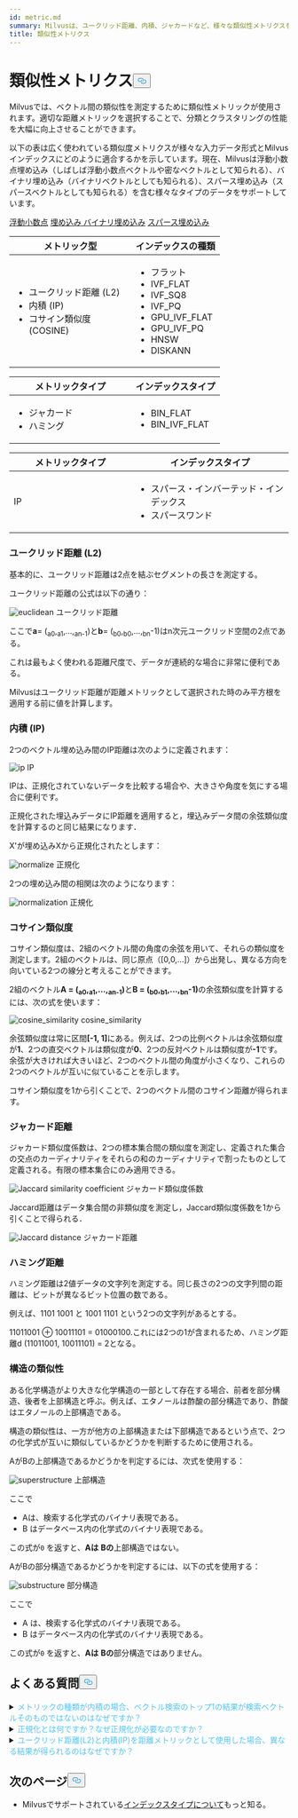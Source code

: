 ```yaml
---
id: metric.md
summary: Milvusは、ユークリッド距離、内積、ジャカードなど、様々な類似性メトリクスをサポートしている。
title: 類似性メトリクス
---
```

<h1 id="Similarity-Metrics" class="common-anchor-header">類似性メトリクス<button data-href="#Similarity-Metrics" class="anchor-icon" translate="no">
      <svg translate="no"
        aria-hidden="true"
        focusable="false"
        height="20"
        version="1.1"
        viewBox="0 0 16 16"
        width="16"
      >
        <path
          fill="#0092E4"
          fill-rule="evenodd"
          d="M4 9h1v1H4c-1.5 0-3-1.69-3-3.5S2.55 3 4 3h4c1.45 0 3 1.69 3 3.5 0 1.41-.91 2.72-2 3.25V8.59c.58-.45 1-1.27 1-2.09C10 5.22 8.98 4 8 4H4c-.98 0-2 1.22-2 2.5S3 9 4 9zm9-3h-1v1h1c1 0 2 1.22 2 2.5S13.98 12 13 12H9c-.98 0-2-1.22-2-2.5 0-.83.42-1.64 1-2.09V6.25c-1.09.53-2 1.84-2 3.25C6 11.31 7.55 13 9 13h4c1.45 0 3-1.69 3-3.5S14.5 6 13 6z"
        ></path>
      </svg>
    </button></h1><p>Milvusでは、ベクトル間の類似性を測定するために類似性メトリックが使用されます。適切な距離メトリックを選択することで、分類とクラスタリングの性能を大幅に向上させることができます。</p>
<p>以下の表は広く使われている類似度メトリクスが様々な入力データ形式とMilvusインデックスにどのように適合するかを示しています。現在、Milvusは浮動小数点埋め込み（しばしば浮動小数点ベクトルや密なベクトルとして知られる）、バイナリ埋め込み（バイナリベクトルとしても知られる）、スパース埋め込み（スパースベクトルとしても知られる）を含む様々なタイプのデータをサポートしています。</p>
<div class="filter">
 <a href="#floating">浮動小数点</a> <a href="#binary">埋め込み バイナリ埋め込み</a> <a href="#sparse">スパース埋め込み</a></div>
<div class="filter-floating table-wrapper" markdown="block">
<table class="tg">
<thead>
  <tr>
    <th class="tg-0pky" style="width: 204px;">メトリック型</th>
    <th class="tg-0pky">インデックスの種類</th>
  </tr>
</thead>
<tbody>
  <tr>
    <td class="tg-0pky"><ul><li>ユークリッド距離 (L2)</li><li>内積 (IP)</li><li>コサイン類似度 (COSINE)</li></td>
    <td class="tg-0pky" rowspan="2"><ul><li>フラット</li><li>IVF_FLAT</li><li>IVF_SQ8</li><li>IVF_PQ</li><li>GPU_IVF_FLAT</li><li>GPU_IVF_PQ</li><li>HNSW</li><li>DISKANN</li></ul></td>
  </tr>
</tbody>
</table>
</div>
<div class="filter-binary table-wrapper" markdown="block">
<table class="tg">
<thead>
  <tr>
    <th class="tg-0pky" style="width: 204px;">メトリックタイプ</th>
    <th class="tg-0pky">インデックスタイプ</th>
  </tr>
</thead>
<tbody>
  <tr>
    <td class="tg-0pky"><ul><li>ジャカード</li><li>ハミング</li></ul></td>
    <td class="tg-0pky"><ul><li>BIN_FLAT</li><li>BIN_IVF_FLAT</li></ul></td>
  </tr>
</tbody>
</table>
</div>
<div class="filter-sparse table-wrapper" markdown="block">
<table class="tg">
<thead>
  <tr>
    <th class="tg-0pky" style="width: 204px;">メトリックタイプ</th>
    <th class="tg-0pky">インデックスタイプ</th>
  </tr>
</thead>
<tbody>
  <tr>
    <td class="tg-0pky">IP</td>
    <td class="tg-0pky"><ul><li>スパース・インバーテッド・インデックス</li><li>スパースワンド</li></ul></td>
  </tr>
</tbody>
</table>
</div>
<h3 id="Euclidean-distance-L2" class="common-anchor-header">ユークリッド距離 (L2)</h3><p>基本的に、ユークリッド距離は2点を結ぶセグメントの長さを測定する。</p>
<p>ユークリッド距離の公式は以下の通り：</p>
<p>
  
   <span class="img-wrapper"> <img translate="no" src="/docs/v2.4.x/assets/euclidean_metric.png" alt="euclidean" class="doc-image" id="euclidean" />
   </span> <span class="img-wrapper"> <span>ユークリッド距離</span> </span></p>
<p>ここで<strong>a</strong>= (<sub>a0</sub>,<sub>a1</sub>,...,<sub>an-1</sub>)と<strong>b</strong>= (<sub>b0</sub>,<sub>b0</sub>,...,<sub>bn</sub>-1)はn次元ユークリッド空間の2点である。</p>
<p>これは最もよく使われる距離尺度で、データが連続的な場合に非常に便利である。</p>
<div class="alert note">
Milvusはユークリッド距離が距離メトリックとして選択された時のみ平方根を適用する前に値を計算します。</div>
<h3 id="Inner-product-IP" class="common-anchor-header">内積 (IP)</h3><p>2つのベクトル埋め込み間のIP距離は次のように定義されます：</p>
<p>
  
   <span class="img-wrapper"> <img translate="no" src="/docs/v2.4.x/assets/IP_formula.png" alt="ip" class="doc-image" id="ip" />
   </span> <span class="img-wrapper"> <span>IP</span> </span></p>
<p>IPは、正規化されていないデータを比較する場合や、大きさや角度を気にする場合に便利です。</p>
<div class="alert note">
<p>正規化された埋込みデータにIP距離を適用すると，埋込みデータ間の余弦類似度を計算するのと同じ結果になります．</p>
</div>
<p>X'が埋め込みXから正規化されたとします：</p>
<p>
  
   <span class="img-wrapper"> <img translate="no" src="/docs/v2.4.x/assets/normalize_formula.png" alt="normalize" class="doc-image" id="normalize" />
   </span> <span class="img-wrapper"> <span>正規化</span> </span></p>
<p>2つの埋め込み間の相関は次のようになります：</p>
<p>
  
   <span class="img-wrapper"> <img translate="no" src="/docs/v2.4.x/assets/normalization_formula.png" alt="normalization" class="doc-image" id="normalization" />
   </span> <span class="img-wrapper"> <span>正規化</span> </span></p>
<h3 id="Cosine-Similarity" class="common-anchor-header">コサイン類似度</h3><p>コサイン類似度は、2組のベクトル間の角度の余弦を用いて、それらの類似度を測定します。2組のベクトルは、同じ原点（[0,0,...]）から出発し、異なる方向を向いている2つの線分と考えることができます。</p>
<p>2組のベクトル<strong>A = (<sub>a0</sub>,<sub>a1</sub>,...,<sub>an-1</sub>)</strong>と<strong>B = (<sub>b0</sub>,<sub>b1</sub>,...,<sub>bn</sub>-1)</strong>の余弦類似度を計算するには、次の式を使います：</p>
<p>
  
   <span class="img-wrapper"> <img translate="no" src="/docs/v2.4.x/assets/cosine_similarity.png" alt="cosine_similarity" class="doc-image" id="cosine_similarity" />
   </span> <span class="img-wrapper"> <span>cosine_similarity</span> </span></p>
<p>余弦類似度は常に区間<strong>[-1, 1]</strong>にある。例えば、2つの比例ベクトルは余弦類似度が<strong>1</strong>、2つの直交ベクトルは類似度が<strong>0</strong>、2つの反対ベクトルは類似度が<strong>-1</strong>です。余弦が大きければ大きいほど、2つのベクトル間の角度が小さくなり、これらの2つのベクトルが互いに似ていることを示します。</p>
<p>コサイン類似度を1から引くことで、2つのベクトル間のコサイン距離が得られます。</p>
<h3 id="Jaccard-distance" class="common-anchor-header">ジャカード距離</h3><p>ジャカード類似度係数は、2つの標本集合間の類似度を測定し、定義された集合の交点のカーディナリティをそれらの和のカーディナリティで割ったものとして定義される。有限の標本集合にのみ適用できる。</p>
<p>
  
   <span class="img-wrapper"> <img translate="no" src="/docs/v2.4.x/assets/jaccard_coeff.png" alt="Jaccard similarity coefficient" class="doc-image" id="jaccard-similarity-coefficient" />
   </span> <span class="img-wrapper"> <span>ジャカード類似度係数</span> </span></p>
<p>Jaccard距離はデータ集合間の非類似度を測定し，Jaccard類似度係数を1から引くことで得られる．</p>
<p>
  
   <span class="img-wrapper"> <img translate="no" src="/docs/v2.4.x/assets/jaccard_dist.png" alt="Jaccard distance" class="doc-image" id="jaccard-distance" />
   </span> <span class="img-wrapper"> <span>ジャカード距離</span> </span></p>
<h3 id="Hamming-distance" class="common-anchor-header">ハミング距離</h3><p>ハミング距離は2値データの文字列を測定する。同じ長さの2つの文字列間の距離は、ビットが異なるビット位置の数である。</p>
<p>例えば、1101 1001 と 1001 1101 という2つの文字列があるとする。</p>
<p>11011001 ⊕ 10011101 = 01000100.これには2つの1が含まれるため、ハミング距離d (11011001, 10011101) = 2となる。</p>
<h3 id="Structural-Similarity" class="common-anchor-header">構造の類似性</h3><p>ある化学構造がより大きな化学構造の一部として存在する場合、前者を部分構造、後者を上部構造と呼ぶ。例えば、エタノールは酢酸の部分構造であり、酢酸はエタノールの上部構造である。</p>
<p>構造の類似性は、一方が他方の上部構造または下部構造であるという点で、2つの化学式が互いに類似しているかどうかを判断するために使用される。</p>
<p>AがBの上部構造であるかどうかを判定するには、次式を使用する：</p>
<p>
  
   <span class="img-wrapper"> <img translate="no" src="/docs/v2.4.x/assets/superstructure.png" alt="superstructure" class="doc-image" id="superstructure" />
   </span> <span class="img-wrapper"> <span>上部構造</span> </span></p>
<p>ここで</p>
<ul>
<li>Aは、検索する化学式のバイナリ表現である。</li>
<li>B はデータベース内の化学式のバイナリ表現である。</li>
</ul>
<p>この式が<code translate="no">0</code> を返すと、<strong>Aは</strong> <strong>Bの</strong>上部構造ではない。</p>
<p>AがBの部分構造であるかどうかを判定するには、以下の式を使用する：</p>
<p>
  
   <span class="img-wrapper"> <img translate="no" src="/docs/v2.4.x/assets/substructure.png" alt="substructure" class="doc-image" id="substructure" />
   </span> <span class="img-wrapper"> <span>部分構造</span> </span></p>
<p>ここで</p>
<ul>
<li>A は、検索する化学式のバイナリ表現である。</li>
<li>B はデータベース内の化学式のバイナリ表現である。</li>
</ul>
<p>この式が<code translate="no">0</code> を返すと、<strong>Aは</strong> <strong>Bの</strong>部分構造ではありません。</p>
<h2 id="FAQ" class="common-anchor-header">よくある質問<button data-href="#FAQ" class="anchor-icon" translate="no">
      <svg translate="no"
        aria-hidden="true"
        focusable="false"
        height="20"
        version="1.1"
        viewBox="0 0 16 16"
        width="16"
      >
        <path
          fill="#0092E4"
          fill-rule="evenodd"
          d="M4 9h1v1H4c-1.5 0-3-1.69-3-3.5S2.55 3 4 3h4c1.45 0 3 1.69 3 3.5 0 1.41-.91 2.72-2 3.25V8.59c.58-.45 1-1.27 1-2.09C10 5.22 8.98 4 8 4H4c-.98 0-2 1.22-2 2.5S3 9 4 9zm9-3h-1v1h1c1 0 2 1.22 2 2.5S13.98 12 13 12H9c-.98 0-2-1.22-2-2.5 0-.83.42-1.64 1-2.09V6.25c-1.09.53-2 1.84-2 3.25C6 11.31 7.55 13 9 13h4c1.45 0 3-1.69 3-3.5S14.5 6 13 6z"
        ></path>
      </svg>
    </button></h2><p><details>
<summary><font color="#4fc4f9">メトリックの種類が内積の場合、ベクトル検索のトップ1の結果が検索ベクトルそのものではないのはなぜですか？</font></summary>距離メトリックとして内積を使用する際に、ベクトルを正規化していない場合に発生します。</details>
<details>
<summary><font color="#4fc4f9">正規化とは何ですか？なぜ正規化が必要なのですか？</font></summary></p>
<p>正規化とは、埋め込み（ベクトル）のノルムが1になるように変換することです。埋込みの類似度を計算するために内積を使用する場合、埋込みを正規化する必要があります。正規化後は、内積は余弦類似度に等しくなります。</p>
<p>
詳しくは<a href="https://en.wikipedia.org/wiki/Unit_vector">Wikipediaを</a>ご覧ください。</p>
</details>
<details>
<summary><font color="#4fc4f9">ユークリッド距離(L2)と内積(IP)を距離メトリックとして使用した場合、異なる結果が得られるのはなぜですか？</font></summary>ベクトルが正規化されているか確認してください。もしそうでなければ、まずベクトルを正規化する必要があります。理論的に言えば、ベクトルが正規化されていない場合、L2で計算された類似度はIPで計算された類似度とは異なります。</details>
<h2 id="Whats-next" class="common-anchor-header">次のページ<button data-href="#Whats-next" class="anchor-icon" translate="no">
      <svg translate="no"
        aria-hidden="true"
        focusable="false"
        height="20"
        version="1.1"
        viewBox="0 0 16 16"
        width="16"
      >
        <path
          fill="#0092E4"
          fill-rule="evenodd"
          d="M4 9h1v1H4c-1.5 0-3-1.69-3-3.5S2.55 3 4 3h4c1.45 0 3 1.69 3 3.5 0 1.41-.91 2.72-2 3.25V8.59c.58-.45 1-1.27 1-2.09C10 5.22 8.98 4 8 4H4c-.98 0-2 1.22-2 2.5S3 9 4 9zm9-3h-1v1h1c1 0 2 1.22 2 2.5S13.98 12 13 12H9c-.98 0-2-1.22-2-2.5 0-.83.42-1.64 1-2.09V6.25c-1.09.53-2 1.84-2 3.25C6 11.31 7.55 13 9 13h4c1.45 0 3-1.69 3-3.5S14.5 6 13 6z"
        ></path>
      </svg>
    </button></h2><ul>
<li>Milvusでサポートされている<a href="/docs/ja/index.md">インデックスタイプについて</a>もっと知る。</li>
</ul>
